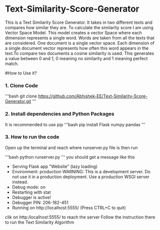 # Text-Similarity-Score-Generator
This is a Text Similarity Score Generator. It takes in two different texts and compares how similar they are. 
To calculate the similarity score I am using Vector Space Model. This model creates a vector Space where each dimension represents a single word.
Words are taken from all the texts that are considered. One document is a single vector space. Each dimension of a single document vector represents 
how often this word appears in the text.To compare two documents a cosine similarity is used. This generates a value between 0 and 1, 0 meaning no 
similarity and 1 meaning perfect match.

#How to Use it?

### 1. Clone Code
'''bash
git clone https://github.com/Abhishek-EE/Text-Similarity-Score-Generator.git
'''

### 2. Install dependencies and Python Packages
It is recommended to use pip
'''bash
pip install Flask numpy pandas
'''
### 3. How to run the code

Open up the terminal and reach where runserver.py file is then run

'''bash
python runserver.py
'''
you should get a message like this
* Serving Flask app "Website" (lazy loading)
 * Environment: production
   WARNING: This is a development server. Do not use it in a production deployment.
   Use a production WSGI server instead.
 * Debug mode: on
 * Restarting with stat
 * Debugger is active!
 * Debugger PIN: 206-182-451
 * Running on http://localhost:5555/ (Press CTRL+C to quit)

clik on http:/localhost:5555/ to reach the server
Follow the instruction there to run the Text Similarity Algorithm
